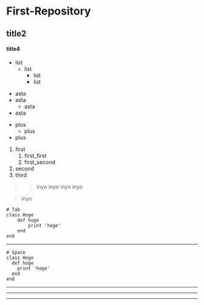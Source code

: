 # First-Repository
## title2
#### title4

- list
  - list
    - list
    - list
* asta
* asta
  * asta
* asta

+ plus
  + plus
+ plus

1. first
    1. first_first
    1. first_second
1. second
1. third

>> inyo
> inyo
> inyo
>> inyo


> inyo


    # Tab
    class Hoge
        def hoge
            print 'hoge'
        end
    end

---

    # Space
    class Hoge
      def hoge
        print 'hoge'
      end
    end
    
    
    
***
***
***
